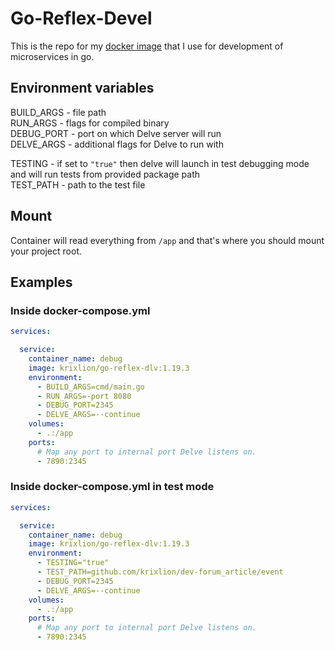 # Go-Reflex-Devel

This is the repo for my [docker image](https://hub.docker.com/r/krixlion/go-reflex-dlv) that I use for development of microservices in go.

## Environment variables
BUILD_ARGS - file path \
RUN_ARGS - flags for compiled binary \
DEBUG_PORT - port on which Delve server will run \
DELVE_ARGS - additional flags for Delve to run with 

TESTING - if set to `"true"` then delve will launch in test debugging mode and will run tests from provided package path \
TEST_PATH - path to the test file

## Mount
Container will read everything from `/app` and that's where you should mount your project root. 

## Examples

### Inside docker-compose.yml 
```docker-compose.yml
services:

  service:
    container_name: debug
    image: krixlion/go-reflex-dlv:1.19.3
    environment:
      - BUILD_ARGS=cmd/main.go
      - RUN_ARGS=-port 8080
      - DEBUG_PORT=2345
      - DELVE_ARGS=--continue
    volumes:
      - .:/app
    ports:
      # Map any port to internal port Delve listens on.
      - 7890:2345
```

### Inside docker-compose.yml in test mode
```docker-compose.yml
services:

  service:
    container_name: debug
    image: krixlion/go-reflex-dlv:1.19.3
    environment:
      - TESTING="true"
      - TEST_PATH=github.com/krixlion/dev-forum_article/event
      - DEBUG_PORT=2345
      - DELVE_ARGS=--continue
    volumes:
      - .:/app
    ports:
      # Map any port to internal port Delve listens on.
      - 7890:2345
```

